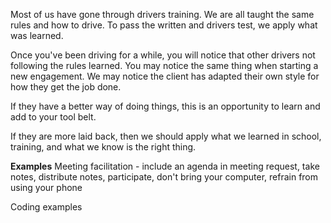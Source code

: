 Most of us have gone through drivers training.  We are all taught the same rules and how to drive. To pass the written and drivers test, we apply what was learned.  

Once you've been driving for a while, you will notice that other drivers not following the rules learned. You may notice the same thing when starting a new engagement. We may notice the client has adapted their own style for how they get the job done.

If they have a better way of doing things, this is an opportunity to learn and add to your tool belt.  

If they are more laid back, then we should apply what we learned in school, training, and what we know is the right thing.

**Examples**
Meeting facilitation - include an agenda in meeting request, take notes, distribute notes, participate, don't bring your computer, refrain from using your phone

Coding examples



